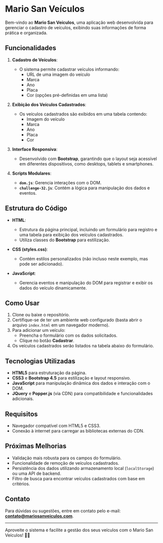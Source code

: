 # Mario San Veículos

Bem-vindo ao **Mario San Veículos**, uma aplicação web desenvolvida para gerenciar o cadastro de veículos, exibindo suas informações de forma prática e organizada.

## Funcionalidades

1. **Cadastro de Veículos**:
   - O sistema permite cadastrar veículos informando:
     - URL de uma imagem do veículo
     - Marca
     - Ano
     - Placa
     - Cor (opções pré-definidas em uma lista)

2. **Exibição dos Veículos Cadastrados**:
   - Os veículos cadastrados são exibidos em uma tabela contendo:
     - Imagem do veículo
     - Marca
     - Ano
     - Placa
     - Cor

3. **Interface Responsiva**:
   - Desenvolvido com **Bootstrap**, garantindo que o layout seja acessível em diferentes dispositivos, como desktops, tablets e smartphones.

4. **Scripts Modulares**:
   - **`dom.js`**: Gerencia interações com o DOM.
   - **`challenge-32.js`**: Contém a lógica para manipulação dos dados e eventos.

## Estrutura do Código

- **HTML**:
  - Estrutura da página principal, incluindo um formulário para registro e uma tabela para exibição dos veículos cadastrados.
  - Utiliza classes do **Bootstrap** para estilização.

- **CSS (styles.css)**:
  - Contém estilos personalizados (não incluso neste exemplo, mas pode ser adicionado).

- **JavaScript**:
  - Gerencia eventos e manipulação do DOM para registrar e exibir os dados do veículo dinamicamente.

## Como Usar

1. Clone ou baixe o repositório.
2. Certifique-se de ter um ambiente web configurado (basta abrir o arquivo `index.html` em um navegador moderno).
3. Para adicionar um veículo:
   - Preencha o formulário com os dados solicitados.
   - Clique no botão **Cadastrar**.
4. Os veículos cadastrados serão listados na tabela abaixo do formulário.

## Tecnologias Utilizadas

- **HTML5** para estruturação da página.
- **CSS3** e **Bootstrap 4.5** para estilização e layout responsivo.
- **JavaScript** para manipulação dinâmica dos dados e interação com o DOM.
- **JQuery** e **Popper.js** (via CDN) para compatibilidade e funcionalidades adicionais.

## Requisitos

- Navegador compatível com HTML5 e CSS3.
- Conexão à internet para carregar as bibliotecas externas do CDN.

## Próximas Melhorias

- Validação mais robusta para os campos do formulário.
- Funcionalidade de remoção de veículos cadastrados.
- Persistência dos dados utilizando armazenamento local (`localStorage`) ou uma API de backend.
- Filtro de busca para encontrar veículos cadastrados com base em critérios.

## Contato

Para dúvidas ou sugestões, entre em contato pelo e-mail: **contato@mariosanveiculos.com**.

---

Aproveite o sistema e facilite a gestão dos seus veículos com o Mario San Veículos! 🚗✨
